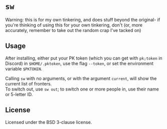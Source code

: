 # `sw`
Warning: this is for my own tinkering, and does stuff beyond the original- if you're thinking of using this for your own tinkering, don't (or, more accurately, remember to take out the random crap I've tacked on)

## Usage

After installing, either put your PK token (which you can get with `pk;token` in Discord) in `$HOME/.pktoken`, use the flag `--token`, or set the environment variable `$PKTOKEN`.

Calling `sw` with no arguments, or with the argument `current`, will show the current list of fronters.  
To switch out, use `sw out`; to switch one or more people in, use their name or 5-letter ID.

## License

Licensed under the BSD 3-clause license.
